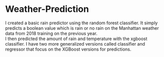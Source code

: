 # Weather-Prediction

I created a basic rain predictor using the random forest classifier.  It simply predicts a boolean value which is rain or no rain on the Manhattan weather data from 2018 training on the previous year.  
I then predicted the amount of rain and temperature with the xgboost classifier.
I have two more generalized versions called classifier and regressor that focus on the XGBoost versions for predictions.
